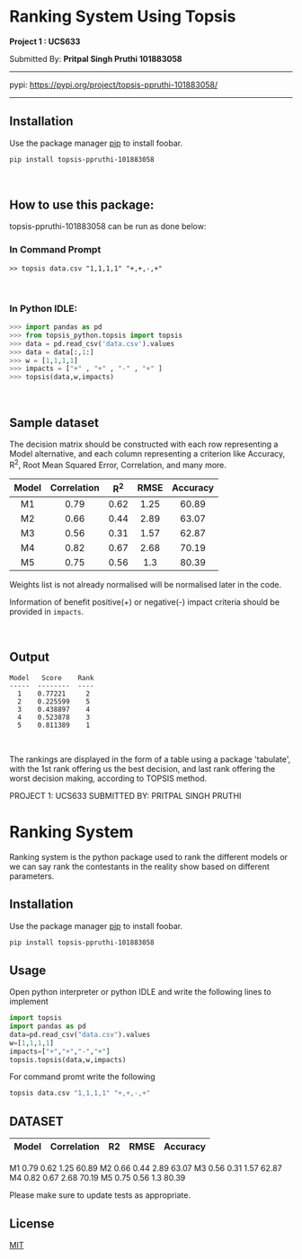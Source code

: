 # Ranking System Using Topsis

**Project 1 : UCS633**


Submitted By: **Pritpal Singh Pruthi 101883058**

***
pypi: <https://pypi.org/project/topsis-ppruthi-101883058/>
***

## Installation

Use the package manager [pip](https://pip.pypa.io/en/stable/) to install foobar.

```bash
pip install topsis-ppruthi-101883058
```

<br>

## How to use this package:

topsis-ppruthi-101883058 can be run as done below:



### In Command Prompt
```
>> topsis data.csv "1,1,1,1" "+,+,-,+"
```
<br>

### In Python IDLE:
```python
>>> import pandas as pd
>>> from topsis_python.topsis import topsis
>>> data = pd.read_csv('data.csv').values
>>> data = data[:,1:]
>>> w = [1,1,1,1]
>>> impacts = ["+" , "+" , "-" , "+" ]
>>> topsis(data,w,impacts)
```

<br>

## Sample dataset

The decision matrix should be constructed with each row representing a Model alternative, and each column representing a criterion like Accuracy, R<sup>2</sup>, Root Mean Squared Error, Correlation, and many more.

Model | Correlation | R<sup>2</sup> | RMSE | Accuracy
:------------: | :-------------:| :------------: | :-------------: | :------------:
M1 |	0.79 | 0.62	| 1.25 | 60.89
M2 |  0.66 | 0.44	| 2.89 | 63.07
M3 |	0.56 | 0.31	| 1.57 | 62.87
M4 |	0.82 | 0.67	| 2.68 | 70.19
M5 |	0.75 | 0.56	| 1.3	 | 80.39

Weights list is not already normalised will be normalised later in the code.

Information of benefit positive(+) or negative(-) impact criteria should be provided in `impacts`.

<br>

## Output

```
Model   Score    Rank
-----  --------  ----
  1    0.77221     2
  2    0.225599    5
  3    0.438897    4
  4    0.523878    3
  5    0.811389    1
```
<br>

The rankings are displayed in the form of a table using a package 'tabulate', with the 1st rank offering us the best decision, and last rank offering the worst decision making, according to TOPSIS method.







































































PROJECT 1: UCS633
SUBMITTED BY: PRITPAL SINGH PRUTHI

# Ranking System

Ranking system is the python package used to rank the different models or we can say rank the contestants in the reality show based on different parameters.

## Installation

Use the package manager [pip](https://pip.pypa.io/en/stable/) to install foobar.

```bash
pip install topsis-ppruthi-101883058
```

## Usage 

Open python interpreter or python IDLE and write the following lines to implement

```python
import topsis
import pandas as pd   
data=pd.read_csv("data.csv").values                                                                                                                                         data=data[:,1:]
w=[1,1,1,1]  
impacts=["+","+","-","+"]   
topsis.topsis(data,w,impacts)   
```

For command promt write the following

```bash
topsis data.csv "1,1,1,1" "+,+,-,+"
```

## DATASET

|Model  |Correlation|R2|RMSE|Accuracy|
|:-----:|:-----------:|:-----:|:-----:|:--------:|
M1	0.79		0.62	1.25	60.89
M2	0.66		0.44	2.89	63.07
M3	0.56		0.31	1.57	62.87
M4	0.82		0.67	2.68	70.19
M5	0.75		0.56	1.3	80.39


Please make sure to update tests as appropriate.

## License
[MIT](https://choosealicense.com/licenses/mit/)